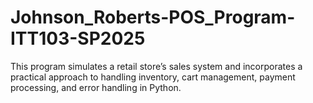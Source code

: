 # Johnson_Roberts-POS_Program-ITT103-SP2025
This program simulates a retail store’s sales system and incorporates a practical approach to handling inventory, cart management, payment processing, and error handling in Python.
